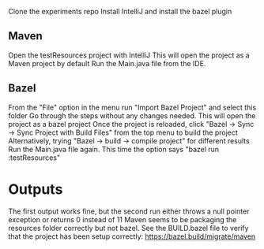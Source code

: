 Clone the experiments repo
Install IntelliJ and install the bazel plugin

## Maven
Open the testResources project with IntelliJ
This will open the project as a Maven project by default
Run the Main.java file from the IDE.

## Bazel
From the "File" option in the menu run "Import Bazel Project" and select this folder
Go through the steps without any changes needed. This will open the project as a bazel project
Once the project is reloaded, click "Bazel -> Sync -> Sync Project with Build Files" from the top menu to build the project
Alternatively, trying "Bazel -> build -> compile project" for different results
Run the Main.java file again. This time the option says "bazel run :testResources"

# Outputs
The first output works fine, but the second run either throws a null pointer exception or returns 0 instead of 11
Maven seems to be packaging the resources folder correctly but not bazel.
See the BUILD.bazel file to verify that the project has been setup correctly: https://bazel.build/migrate/maven